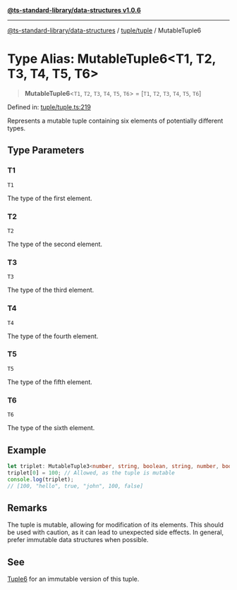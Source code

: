 [**@ts-standard-library/data-structures v1.0.6**](../../../README.md)

***

[@ts-standard-library/data-structures](../../../modules.md) / [tuple/tuple](../README.md) / MutableTuple6

# Type Alias: MutableTuple6\<T1, T2, T3, T4, T5, T6\>

> **MutableTuple6**\<`T1`, `T2`, `T3`, `T4`, `T5`, `T6`\> = \[`T1`, `T2`, `T3`, `T4`, `T5`, `T6`\]

Defined in: [tuple/tuple.ts:219](https://github.com/gabaudette/ts-stdlib/blob/4a412e6fb273dc9fcab54b84c05921f52dac4b3f/packages/data-structures/src/tuple/tuple.ts#L219)

Represents a mutable tuple containing six elements of potentially different types.

## Type Parameters

### T1

`T1`

The type of the first element.

### T2

`T2`

The type of the second element.

### T3

`T3`

The type of the third element.

### T4

`T4`

The type of the fourth element.

### T5

`T5`

The type of the fifth element.

### T6

`T6`

The type of the sixth element.

## Example

```typescript
let triplet: MutableTuple3<number, string, boolean, string, number, boolean> = [42, "hello", true, "john", 100, false];
triplet[0] = 100; // Allowed, as the tuple is mutable
console.log(triplet);
// [100, "hello", true, "john", 100, false]
```

## Remarks

The tuple is mutable, allowing for modification of its elements.
This should be used with caution, as it can lead to unexpected side effects.
In general, prefer immutable data structures when possible.

## See

[Tuple6](Tuple6.md) for an immutable version of this tuple.
